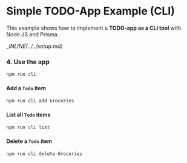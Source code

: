 # Simple TODO-App Example (CLI)

This example shows how to implement a **TODO-app as a CLI tool** with Node.JS and Prisma.

__INLINE(../../_setup.md)__

### 4. Use the app

```sh
npm run cli
```

#### Add a `Todo` item

```sh
npm run cli add Groceries
```

#### List all `Todo` items

```sh
npm run cli list
```

#### Delete a `Todo` item

```sh
npm run cli delete Groceries
```
